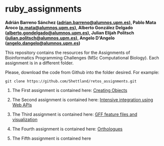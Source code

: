 # ruby_assignments
**Adrián Barreno Sánchez (adrian.barreno@alumnos.upm.es), Pablo Mata Aroco (p.mata@alumnos.upm.es), Alberto González Delgado (alberto.gondelgado@alumnos.upm.es), Julian Elijah Politsch (julian.politsch@alumnos.upm.es), Angelo D'Angelo (angelo.dangelo@alumnos.upm.es)**

This repository contains the resources for the Assignments of Bioinformatics Programming Challenges (MSc Computational Biology). Each assignment is in a different folder.

Please, download the code from Github into the folder desired. For example: 

```
git clone https://github.com/Shettland/retos_assignments.git
```

1. The First assignment is contained here: [Creating Objects](creating_objects/)

2. The Second assignment is contained here: [Intensive integration using Web APIs](intensive_integration/)

3. The Third assignment is contained here: [GFF feature files and visualization](gff_features_visualization/)

4. The Fourth assignment is contained here: [Orthologues](orthologues/)

5. The Fifth assignment is contained here
